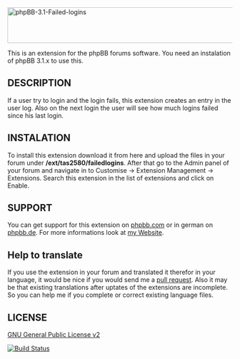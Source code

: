 <img src="https://tas2580.net/downloads/image-9.png" width="600" height="80" alt="phpBB-3.1-Failed-logins" />

This is an extension for the phpBB forums software. You need an instalation of phpBB 3.1.x to use this.

DESCRIPTION
-------
If a user try to login and the login fails, this extension creates an entry in the user log. Also on the next login the user will see how much logins failed since his last login.

INSTALATION
----------
To install this extension download it from here and upload the files in your forum under <b>/ext/tas2580/failedlogins</b>.
After that go to the Admin panel of your forum and navigate in to Customise -> Extension Management -> Extensions. Search
this extension in the list of extensions and click on Enable.

SUPPORT
-------
You can get support for this extension on <a href="https://www.phpbb.com/community/viewtopic.php?f=456&t=2285906">phpbb.com</a>
or in german on <a href="https://www.phpbb.de/community/viewtopic.php?f=149&t=233246">phpbb.de</a>. For more informations look at
<a href="https://tas2580.net/downloads/download-9.html">my Website</a>.

Help to translate
-----------------
If you use the extension in your forum and translated it therefor in your language, it would be nice if you would send me a <a href="https://help.github.com/articles/using-pull-requests/">pull request</a>. Also it may be that existing translations after uptates of the extensions are incomplete. So you can help me if you complete or correct existing language files.

LICENSE
-------
<a href="http://opensource.org/licenses/gpl-2.0.php">GNU General Public License v2</a>

[![Build Status](https://travis-ci.org/tas2580/phpBB-3.1-Failed-logins.svg?branch=master)](https://travis-ci.org/tas2580/phpBB-3.1-Failed-logins)
